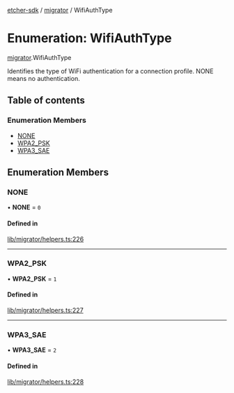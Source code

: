 [etcher-sdk](../README.md) / [migrator](../modules/migrator.md) / WifiAuthType

# Enumeration: WifiAuthType

[migrator](../modules/migrator.md).WifiAuthType

Identifies the type of WiFi authentication for a connection profile.
NONE means no authentication.

## Table of contents

### Enumeration Members

- [NONE](migrator.WifiAuthType.md#none)
- [WPA2\_PSK](migrator.WifiAuthType.md#wpa2_psk)
- [WPA3\_SAE](migrator.WifiAuthType.md#wpa3_sae)

## Enumeration Members

### NONE

• **NONE** = ``0``

#### Defined in

[lib/migrator/helpers.ts:226](https://github.com/balena-io-modules/etcher-sdk/blob/2636458/lib/migrator/helpers.ts#L226)

___

### WPA2\_PSK

• **WPA2\_PSK** = ``1``

#### Defined in

[lib/migrator/helpers.ts:227](https://github.com/balena-io-modules/etcher-sdk/blob/2636458/lib/migrator/helpers.ts#L227)

___

### WPA3\_SAE

• **WPA3\_SAE** = ``2``

#### Defined in

[lib/migrator/helpers.ts:228](https://github.com/balena-io-modules/etcher-sdk/blob/2636458/lib/migrator/helpers.ts#L228)
